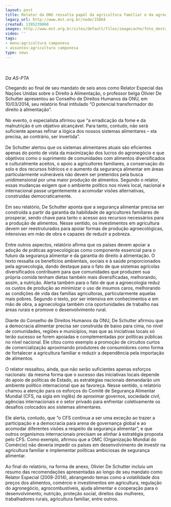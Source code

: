 ```yaml
---
layout: post
title: Relator da ONU ressalta papel da agricultura familiar e da agroecologia
legacy_url: http://www.mst.org.br/node/15864
created: 1395239060
images: http://www.mst.org.br/sites/default/files/imagecache/foto_destaque/Oliver.jpg
video: ''
tags:
- menu:agricultura camponesa
- assuntos:agricultura camponesa
type: news
---
```

<p><br><br><em>Da AS-PTA</em></p><p>Chegando ao final de seu mandato de seis anos como Relator Especial das Nações Unidas sobre o Direito à Alimentação, o professor belga Olivier De Schutter apresentou ao Conselho de Direitos Humanos da ONU, em 10/03/2014, seu relatório final intitulado “O potencial transformador do direito à alimentação”.<br><br>No evento, o especialista afirmou que “a erradicação da fome e da malnutrição é um objetivo alcançável. Para tanto, contudo, não será suficiente apenas refinar a lógica dos nossos sistemas alimentares – ela precisa, ao contrário, ser invertida”.<br><br>De Schutter alertou que os sistemas alimentares atuais são eficientes apenas do ponto de vista da maximização dos lucros do agronegócio e que objetivos como o suprimento de comunidades com alimentos diversificados e culturalmente aceitos, o apoio a agricultores familiares, a conservação do solo e dos recursos hídricos e o aumento da segurança alimentar em áreas particularmente vulneráveis não devem ser preteridos pela busca unidimensional por uma maior produção de alimentos. Segundo o relator, essas mudanças exigem que o ambiente político nos níveis local, nacional e internacional passe urgentemente a acomodar visões alternativas, construídas democraticamente.<br><br>Em seu relatório, De Schutter aponta que a segurança alimentar precisa ser construída a partir da garantia da habilidade de agricultores familiares de prosperar, sendo chave para tanto o acesso aos recursos necessários para a produção de alimentos. Nesse sentido, os investimentos em agricultura devem ser reestruturados para apoiar formas de produção agroecológicas, intensivas em mão de obra e capazes de reduzir a pobreza.<br><br>Entre outros aspectos, relatório afirma que os países devem apoiar a adoção de práticas agroecológicas como componente essencial para o futuro da segurança alimentar e da garantia do direito à alimentação. O texto ressalta os benefícios ambientais, sociais e à saúde proporcionados pela agroecologia, dando destaque para o fato de que sistemas agrícolas diversificados contribuem para que comunidades que produzem sua própria comida tenham dietas também mais diversificadas, melhorando, assim, a nutrição. Alerta também para o fato de que a agroecologia reduz os custos de produção ao minimizar o uso de insumos caros, melhorando as condições de vida das famílias agricultoras, particularmente aquelas mais pobres. Segundo o texto, por ser intensiva em conhecimentos e em mão de obra, a agroecologia também cria oportunidades de trabalho nas áreas rurais e promove o desenvolvimento rural.<br><br>Diante do Conselho de Direitos Humanos da ONU, De Schutter afirmou que a democracia alimentar precisa ser construída de baixo para cima, no nível de comunidades, regiões e municípios, mas que as iniciativas locais só terão sucesso se forem apoiadas e complementadas por políticas públicas no nível nacional. Ele citou como exemplo a promoção de circuitos curtos de comercialização aproximando produtores de consumidores como forma de fortalecer a agricultura familiar e reduzir a dependência pela importação de alimentos.<br><br>O relator ressaltou, ainda, que não serão suficientes apenas esforços nacionais: da mesma forma que o sucesso das iniciativas locais depende do apoio de políticas de Estado, as estratégias nacionais demandarão um ambiente político internacional que as favoreça. Nesse sentido, o relatório chamou a atenção para os esforços do Comitê de Segurança Alimentar Mundial (CFS, na sigla em inglês) de aproximar governos, sociedade civil, agências internacionais e o setor privado para enfrentar coletivamente os desafios colocados aos sistemas alimentares.<br><br>Ele alerta, contudo, que “o CFS continua a ser uma exceção ao trazer a participação e a democracia para arena de governança global e ao acomodar diferentes visões a respeito da segurança alimentar”, e que outros organismos internacionais precisam se alinhar à estratégia proposta pelo CFS. Como exemplo, afirmou que a OMC (Organização Mundial do Comércio) não deveria impedir os países em desenvolvimento de investir na agricultura familiar e implementar políticas ambiciosas de segurança alimentar.<br><br>Ao final do relatório, na forma de anexo, Olivier De Schutter incluiu um resumo das recomendações apresentadas ao longo de seu mandato como Relator Especial (2008-2014), abrangendo temas como a volatilidade dos preços dos alimentos, comércio e investimentos em agricultura, regulação do agronegócio, agrocombustíveis, ajuda alimentar e cooperação para o desenvolvimento, nutrição, proteção social, direitos das mulheres, trabalhadores rurais, agricultura familiar, entre outros.</p><p>&nbsp;</p><p>&nbsp;</p>
